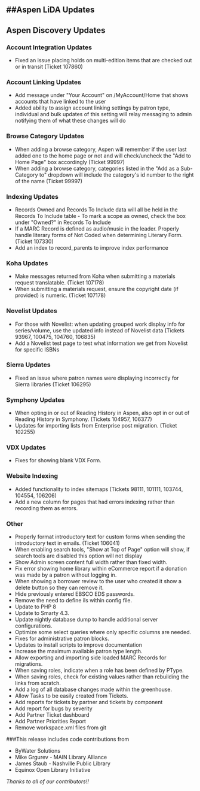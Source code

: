 ##Aspen LiDA Updates
- 

## Aspen Discovery Updates
### Account Integration Updates
- Fixed an issue placing holds on multi-edition items that are checked out or in transit (Ticket 107860)

### Account Linking Updates
- Add message under "Your Account" on /MyAccount/Home that shows accounts that have linked to the user
- Added ability to assign account linking settings by patron type, individual and bulk updates of this setting will relay messaging to admin notifying them of what these changes will do

### Browse Category Updates
- When adding a browse category, Aspen will remember if the user last added one to the home page or not and will check/uncheck the "Add to Home Page" box accordingly (Ticket 99997)
- When adding a browse category, categories listed in the "Add as a Sub-Category to" dropdown will include the category's id number to the right of the name (Ticket 99997)

### Indexing Updates
- Records Owned and Records To Include data will all be held in the Records To Include table - To mark a scope as owned, check the box under "Owned?" in Records To Include
- If a MARC Record is defined as audio/music in the leader. Properly handle literary forms of Not Coded when determining Literary Form. (Ticket 107330)
- Add an index to record_parents to improve index performance

### Koha Updates
- Make messages returned from Koha when submitting a materials request translatable. (Ticket 107178)
- When submitting a materials request, ensure the copyright date (if provided) is numeric. (Ticket 107178) 

### Novelist Updates
- For those with Novelist: when updating grouped work display info for series/volume, use the updated info instead of Novelist data (Tickets 93967, 100475, 104760, 106835)
- Add a Novelist test page to test what information we get from Novelist for specific ISBNs

### Sierra Updates
- Fixed an issue where patron names were displaying incorrectly for Sierra libraries (Ticket 106295)

### Symphony Updates
- When opting in or out of Reading History in Aspen, also opt in or out of Reading History in Symphony. (Tickets 104957, 106377)
- Updates for importing lists from Enterprise post migration. (Ticket 102255)

### VDX Updates
- Fixes for showing blank VDX Form.

### Website Indexing
- Added functionality to index sitemaps (Tickets 98111, 101111, 103744, 104554, 106206)
- Add a new column for pages that had errors indexing rather than recording them as errors. 

### Other
- Properly format introductory text for custom forms when sending the introductory text in emails. (Ticket 106041)
- When enabling search tools, "Show at Top of Page" option will show, if search tools are disabled this option will not display
- Show Admin screen content full width rather than fixed width. 
- Fix error showing home library within eCommerce report if a donation was made by a patron without logging in.
- When showing a borrower review to the user who created it show a delete button so they can remove it.
- Hide previously entered EBSCO EDS passwords.
- Remove the need to define ils within config file.
- Update to PHP 8
- Update to Smarty 4.3.
- Update nightly database dump to handle additional server configurations.
- Optimize some select queries where only specific columns are needed.
- Fixes for administrative patron blocks.
- Updates to install scripts to improve documentation
- Increase the maximum available patron type length. 
- Allow exporting and importing side loaded MARC Records for migrations.
- When saving roles, indicate when a role has been defined by PType. 
- When saving roles, check for existing values rather than rebuilding the links from scratch. 
- Add a log of all database changes made within the greenhouse. 
- Allow Tasks to be easily created from Tickets. 
- Add reports for tickets by partner and tickets by component
- Add report for bugs by severity
- Add Partner Ticket dashboard
- Add Partner Priorities Report
- Remove workspace.xml files from git

###This release includes code contributions from
- ByWater Solutions
- Mike Grgurev - MAIN Library Alliance
- James Staub - Nashville Public Library
- Equinox Open Library Initiative

_Thanks to all of our contributors!!_